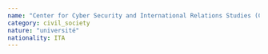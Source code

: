 ```yaml
---
name: "Center for Cyber Security and International Relations Studies (CCSIRS) University of Florence"
category: civil_society
nature: "université"
nationality: ITA
---
```

    